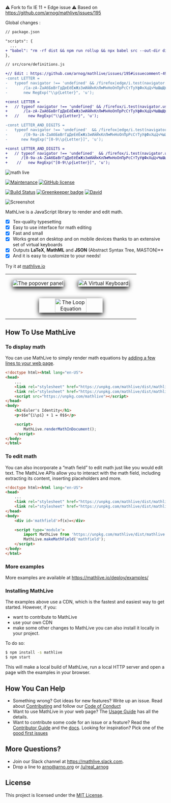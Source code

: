 ⚠️ Fork to fix IE 11 + Edge issue ⚠️
Based on https://github.com/arnog/mathlive/issues/195

Global changes :

```diff
// package.json

"scripts": {
  ...
+ "babel": "rm -rf dist && npm run rollup && npx babel src --out-dir dist"
},
```

```diff
// src/core/definitions.js

+// Edit : https://github.com/arnog/mathlive/issues/195#issuecomment-493741744
-const LETTER =
-   typeof navigator !== 'undefined' && /firefox|edge/i.test(navigator.userAgent) ?
-       /[a-zA-ZаАбБвВгГдДеЕёЁжЖзЗиИйЙкКлЛмМнНоОпПрРсСтТуУфФхХцЦчЧшШщЩъЪыЫьЬэЭюЮяĄąĆćĘęŁłŃńÓóŚśŹźŻżàâäôéèëêïîçùûüÿæœÀÂÄÔÉÈËÊÏÎŸÇÙÛÜÆŒäöüßÄÖÜẞàèéìíîòóùúÀÈÉÌÍÎÒÓÙÚáéíñóúüÁÉÍÑÓÚÜ]/ :
-       new RegExp("\\p{Letter}", 'u');

+const LETTER =
+   // typeof navigator !== 'undefined' && /firefox/i.test(navigator.userAgent) ?
+       /[a-zA-ZаАбБвВгГдДеЕёЁжЖзЗиИйЙкКлЛмМнНоОпПрРсСтТуУфФхХцЦчЧшШщЩъЪыЫьЬэЭюЮяĄąĆćĘęŁłŃńÓóŚśŹźŻżàâäôéèëêïîçùûüÿæœÀÂÄÔÉÈËÊÏÎŸÇÙÛÜÆŒäöüßÄÖÜẞàèéìíîòóùúÀÈÉÌÍÎÒÓÙÚáéíñóúüÁÉÍÑÓÚÜ]/; // :
+   //    new RegExp("\\p{Letter}", 'u');

-const LETTER_AND_DIGITS =
-   typeof navigator !== 'undefined'  && /firefox|edge/i.test(navigator.userAgent) ?
-       /[0-9a-zA-ZаАбБвВгГдДеЕёЁжЖзЗиИйЙкКлЛмМнНоОпПрРсСтТуУфФхХцЦчЧшШщЩъЪыЫьЬэЭюЮяĄąĆćĘęŁłŃńÓóŚśŹźŻżàâäôéèëêïîçùûüÿæœÀÂÄÔÉÈËÊÏÎŸÇÙÛÜÆŒäöüßÄÖÜẞàèéìíîòóùúÀÈÉÌÍÎÒÓÙÚáéíñóúüÁÉÍÑÓÚÜ]/ :
-      new RegExp("[0-9\\p{Letter}]", 'u');

+const LETTER_AND_DIGITS =
+   // typeof navigator !== 'undefined'  && /firefox/i.test(navigator.userAgent) ?
+      /[0-9a-zA-ZаАбБвВгГдДеЕёЁжЖзЗиИйЙкКлЛмМнНоОпПрРсСтТуУфФхХцЦчЧшШщЩъЪыЫьЬэЭюЮяĄąĆćĘęŁłŃńÓóŚśŹźŻżàâäôéèëêïîçùûüÿæœÀÂÄÔÉÈËÊÏÎŸÇÙÛÜÆŒäöüßÄÖÜẞàèéìíîòóùúÀÈÉÌÍÎÒÓÙÚáéíñóúüÁÉÍÑÓÚÜ]/; // :
+    //   new RegExp("[0-9\\p{Letter}]", 'u');
```

<img alt="math live" src="assets/logo-1024.jpg?raw=true">



[![Maintenance](https://img.shields.io/maintenance/yes/2019.svg)]()
[![GitHub license](https://img.shields.io/badge/license-MIT-brightgreen.svg)](https://raw.githubusercontent.com/arnog/mathlive/master/LICENSE.txt)

[![Build Status](https://travis-ci.org/arnog/mathlive.svg?branch=master)](https://travis-ci.org/arnog/mathlive)
[![Greenkeeper badge](https://badges.greenkeeper.io/arnog/mathlive.svg)](https://greenkeeper.io/)
[![David](https://img.shields.io/david/dev/arnog/mathlive.svg)]()



<img alt="Screenshot" src="assets/screenshots/screenshot.jpg">


MathLive is a JavaScript library to render and edit math.

- [x] Tex-quality typesetting
- [x] Easy to use interface for math editing
- [x] Fast and small
- [x] Works great on desktop and on mobile devices thanks to an extensive set of virtual keyboards
- [x] Outputs **LaTeX**, **MathML** and **JSON** (Abstract Syntax Tree, MASTON)**
- [x] And it is easy to customize to your needs!

Try it at [mathlive.io](https://mathlive.io)

<table align="center" >
    <tr>
        <td width='50%' align='center' style="border:none;">
            <img alt="The popover panel"
            style='margin:15px; box-shadow: 0px 5px 15px #000; border: 1px solid #eee'
            src="assets/screenshots/popover.png">
        </td>
        <td width='50%' align='center' style="border:none;">
            <img alt="A Virtual Keyboard"
            style='margin:15px; box-shadow: 0px 5px 15px #000; border: 1px solid #eee'
            src="assets/screenshots/virtualKeyboard.png">
        </td>
    </tr>
    <tr style="background-color: initial; border: none;">
        <td colspan="2" align="center" style="border:none;">
            <img width="50%" alt="The Loop Equation"
            style='margin:15px; box-shadow: 0px 5px 15px #000; border: 1px solid #eee'
            src="assets/screenshots/loop-eqn.png">
        </td>
    </tr>
</table>


## How To Use MathLive


### To display math
You can use MathLive to simply render math equations by
[adding a few lines to your web page](tutorials/USAGE_GUIDE.md).

```html
<!doctype html><html lang="en-US">
<head>
    ...
    <link rel="stylesheet" href="https://unpkg.com/mathlive/dist/mathlive.core.css">
    <link rel="stylesheet" href="https://unpkg.com/mathlive/dist/mathlive.css">
    <script src="https://unpkg.com/mathlive"></script>
</head>
<body>
    <h1>Euler's Identity</h1>
    <p>$$e^{i\pi} + 1 = 0$$</p>

    <script>
        MathLive.renderMathInDocument();
    </script>
</body>
</html>
```


### To edit math
You can also incorporate a “math field” to edit math just like you would edit
text. The MathLive APIs allow you to interact with the math field,
including extracting its content, inserting placeholders and more.

```html
<!doctype html><html lang="en-US">
<head>
    ...
    <link rel="stylesheet" href="https://unpkg.com/mathlive/dist/mathlive.core.css">
    <link rel="stylesheet" href="https://unpkg.com/mathlive/dist/mathlive.css">
</head>
<body>
    <div id='mathfield'>f(x)=</div>

    <script type='module'>
        import MathLive from 'https://unpkg.com/mathlive/dist/mathlive.mjs';
        MathLive.makeMathField('mathfield');
    </script>
</body>
</html>
```

### More examples

More examples are available at https://mathlive.io/deploy/examples/


### Installing MathLive

The examples above use a CDN, which is the fastest and easiest way to get started.
However, if you:
- want to contribute to MathLive
- use your own CDN
- make some other changes to MathLive
you can also install it locally in your project.

To do so:
```bash
$ npm install -s mathlive
$ npm start
```
This will make a local build of MathLive, run a local HTTP server and open a page with the examples in your browser.

## How You Can Help

* Something wrong? Got ideas for new features? Write up an issue. Read about
[Contributing](CONTRIBUTING.md) and follow our [Code of Conduct](CODE_OF_CONDUCT.md)
* Want to use MathLive in your web page? The [Usage Guide](tutorials/USAGE_GUIDE.md)
has all the details.
* Want to contribute some code for an issue or a feature? Read the
[Contributor Guide](tutorials/CONTRIBUTOR_GUIDE.md) and the
[docs](http://docs.mathlive.io). Looking for inspiration? Pick one of
the [good first issues](https://github.com/arnog/mathlive/labels/good%20first%20issue)

## More Questions?

* Join our Slack channel at https://mathlive.slack.com.
* Drop a line to arno@arno.org or [/u/real_arnog](https://www.reddit.com/user/real_arnog)

## License

This project is licensed under the [MIT License](LICENSE.txt).
